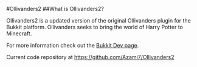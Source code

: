 #Ollivanders2
##What is Ollivanders2?

Ollivanders2 is a updated version of the original Ollivanders plugin for the Bukkit platform.  Ollivanders
seeks to bring the world of Harry Potter to Minecraft.

For more information check out the [Bukkit Dev page](http://dev.bukkit.org/bukkit-plugins/ollivanders/).

Current code repository at https://github.com/Azami7/Ollivanders2